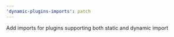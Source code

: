 ```yaml
---
'dynamic-plugins-imports': patch
---
```


Add imports for plugins supporting both static and dynamic import
